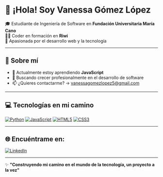 # 👋 ¡Hola! Soy Vanessa Gómez López

🎓 Estudiante de Ingeniería de Software en **Fundación Universitaria María Cano**  
👩‍💻 Coder en formación en **Riwi**  
🌟 Apasionada por el desarrollo web y la tecnología

---

## 🚀 Sobre mí
- 🌱 Actualmente estoy aprendiendo **JavaScript**
- 🎯 Buscando crecer profesionalmente en el desarrollo de software
- 📫 ¿Quieres contactarme? → [vanessagomezlopez5@gmail.com](mailto:vanessagomezlopez55@gmail.com)

---

## 💻 Tecnologías en mi camino
[![Python](https://img.shields.io/badge/-Python-3776AB?style=flat&logo=python&logoColor=white)](https://www.w3schools.com/python/default.asp)
[![JavaScript](https://img.shields.io/badge/-JavaScript-F7DF1E?style=flat&logo=javascript&logoColor=black)](https://www.w3schools.com/js/)
[![HTML5](https://img.shields.io/badge/-HTML5-E34F26?style=flat&logo=html5&logoColor=white)](https://www.w3schools.com/html/default.asp)
[![CSS3](https://img.shields.io/badge/-CSS3-1572B6?style=flat&logo=css3&logoColor=white)](https://www.w3schools.com/css/default.asp)


---

## 🌐 Encuéntrame en:
[![LinkedIn](https://img.shields.io/badge/-LinkedIn-0A66C2?style=flat&logo=linkedin&logoColor=white)](https://linkedin.com/in/TU_USUARIO_LINKEDIN)

---

✨ **"Construyendo mi camino en el mundo de la tecnología, un proyecto a la vez"**

